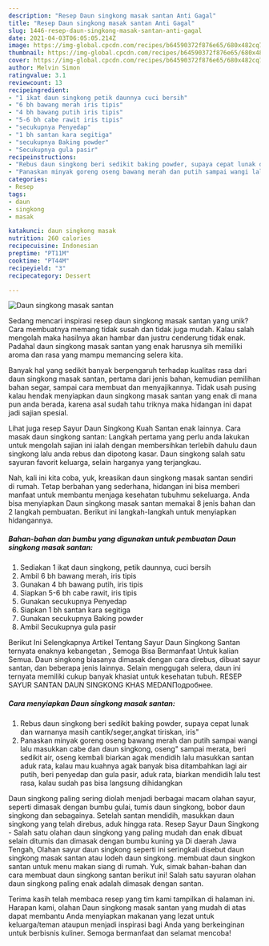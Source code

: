 ```yaml
---
description: "Resep Daun singkong masak santan Anti Gagal"
title: "Resep Daun singkong masak santan Anti Gagal"
slug: 1446-resep-daun-singkong-masak-santan-anti-gagal
date: 2021-04-03T06:05:05.214Z
image: https://img-global.cpcdn.com/recipes/b64590372f876e65/680x482cq70/daun-singkong-masak-santan-foto-resep-utama.jpg
thumbnail: https://img-global.cpcdn.com/recipes/b64590372f876e65/680x482cq70/daun-singkong-masak-santan-foto-resep-utama.jpg
cover: https://img-global.cpcdn.com/recipes/b64590372f876e65/680x482cq70/daun-singkong-masak-santan-foto-resep-utama.jpg
author: Melvin Simon
ratingvalue: 3.1
reviewcount: 13
recipeingredient:
- "1 ikat daun singkong petik daunnya cuci bersih"
- "6 bh bawang merah iris tipis"
- "4 bh bawang putih iris tipis"
- "5-6 bh cabe rawit iris tipis"
- "secukupnya Penyedap"
- "1 bh santan kara segitiga"
- "secukupnya Baking powder"
- "Secukupnya gula pasir"
recipeinstructions:
- "Rebus daun singkong beri sedikit baking powder, supaya cepat lunak dan warnanya masih cantik/seger,angkat tiriskan, iris&#34;"
- "Panaskan minyak goreng oseng bawang merah dan putih sampai wangi lalu masukkan cabe dan daun singkong, oseng&#34; sampai merata, beri sedikit air, oseng kembali biarkan agak mendidih lalu masukkan santan aduk rata, kalau mau kuahnya agak banyak bisa ditambahkan lagi air putih, beri penyedap dan gula pasir, aduk rata, biarkan mendidih lalu test rasa, kalau sudah pas bisa langsung dihidangkan"
categories:
- Resep
tags:
- daun
- singkong
- masak

katakunci: daun singkong masak 
nutrition: 260 calories
recipecuisine: Indonesian
preptime: "PT11M"
cooktime: "PT44M"
recipeyield: "3"
recipecategory: Dessert

---
```



![Daun singkong masak santan](https://img-global.cpcdn.com/recipes/b64590372f876e65/680x482cq70/daun-singkong-masak-santan-foto-resep-utama.jpg)

Sedang mencari inspirasi resep daun singkong masak santan yang unik? Cara membuatnya memang tidak susah dan tidak juga mudah. Kalau salah mengolah maka hasilnya akan hambar dan justru cenderung tidak enak. Padahal daun singkong masak santan yang enak harusnya sih memiliki aroma dan rasa yang mampu memancing selera kita.

Banyak hal yang sedikit banyak berpengaruh terhadap kualitas rasa dari daun singkong masak santan, pertama dari jenis bahan, kemudian pemilihan bahan segar, sampai cara membuat dan menyajikannya. Tidak usah pusing kalau hendak menyiapkan daun singkong masak santan yang enak di mana pun anda berada, karena asal sudah tahu triknya maka hidangan ini dapat jadi sajian spesial.

Lihat juga resep Sayur Daun Singkong Kuah Santan enak lainnya. Cara masak daun singkong santan: Langkah pertama yang perlu anda lakukan untuk mengolah sajian ini ialah dengan membersihkan terlebih dahulu daun singkong lalu anda rebus dan dipotong kasar. Daun singkong salah satu sayuran favorit keluarga, selain harganya yang terjangkau.


Nah, kali ini kita coba, yuk, kreasikan daun singkong masak santan sendiri di rumah. Tetap berbahan yang sederhana, hidangan ini bisa memberi manfaat untuk membantu menjaga kesehatan tubuhmu sekeluarga. Anda bisa menyiapkan Daun singkong masak santan memakai 8 jenis bahan dan 2 langkah pembuatan. Berikut ini langkah-langkah untuk menyiapkan hidangannya.

<!--inarticleads1-->

##### Bahan-bahan dan bumbu yang digunakan untuk pembuatan Daun singkong masak santan:

1. Sediakan 1 ikat daun singkong, petik daunnya, cuci bersih
1. Ambil 6 bh bawang merah, iris tipis
1. Gunakan 4 bh bawang putih, iris tipis
1. Siapkan 5-6 bh cabe rawit, iris tipis
1. Gunakan secukupnya Penyedap
1. Siapkan 1 bh santan kara segitiga
1. Gunakan secukupnya Baking powder
1. Ambil Secukupnya gula pasir


Berikut Ini Selengkapnya Artikel Tentang Sayur Daun Singkong Santan ternyata enaknya kebangetan , Semoga Bisa Bermanfaat Untuk kalian Semua. Daun singkong biasanya dimasak dengan cara direbus, dibuat sayur santan, dan beberapa jenis lainnya. Selain menggugah selera, daun ini ternyata memiliki cukup banyak khasiat untuk kesehatan tubuh. RESEP SAYUR SANTAN DAUN SINGKONG KHAS MEDANПодробнее. 

<!--inarticleads2-->

##### Cara menyiapkan Daun singkong masak santan:

1. Rebus daun singkong beri sedikit baking powder, supaya cepat lunak dan warnanya masih cantik/seger,angkat tiriskan, iris&#34;
1. Panaskan minyak goreng oseng bawang merah dan putih sampai wangi lalu masukkan cabe dan daun singkong, oseng&#34; sampai merata, beri sedikit air, oseng kembali biarkan agak mendidih lalu masukkan santan aduk rata, kalau mau kuahnya agak banyak bisa ditambahkan lagi air putih, beri penyedap dan gula pasir, aduk rata, biarkan mendidih lalu test rasa, kalau sudah pas bisa langsung dihidangkan


Daun singkong paling sering diolah menjadi berbagai macam olahan sayur, seperti dimasak dengan bumbu gulai, tumis daun singkong, bobor daun singkong dan sebagainya. Setelah santan mendidih, masukkan daun singkong yang telah direbus, aduk hingga rata. Resep Sayur Daun Singkong - Salah satu olahan daun singkong yang paling mudah dan enak dibuat selain ditumis dan dimasak dengan bumbu kuning ya Di daerah Jawa Tengah, Olahan sayur daun singkong seperti ini seringkali disebut daun singkong masak santan atau lodeh daun singkong. membuat daun singkon santan untuk menu makan siang di rumah. Yuk, simak bahan-bahan dan cara membuat daun singkong santan berikut ini! Salah satu sayuran olahan daun singkong paling enak adalah dimasak dengan santan. 

Terima kasih telah membaca resep yang tim kami tampilkan di halaman ini. Harapan kami, olahan Daun singkong masak santan yang mudah di atas dapat membantu Anda menyiapkan makanan yang lezat untuk keluarga/teman ataupun menjadi inspirasi bagi Anda yang berkeinginan untuk berbisnis kuliner. Semoga bermanfaat dan selamat mencoba!
